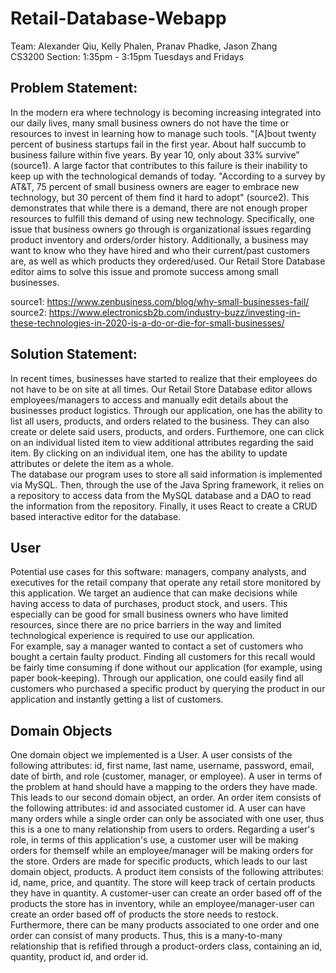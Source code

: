 # Retail-Database-Webapp

Team: Alexander Qiu, Kelly Phalen, Pranav Phadke, Jason Zhang <br /> 
CS3200 Section: 1:35pm - 3:15pm Tuesdays and Fridays

## Problem Statement:
 In the modern era where technology is becoming increasing integrated into our daily lives, many small
business owners do not have the time or resources to invest in learning how to manage such tools. "[A]bout 
twenty percent of business startups fail in the first year. About half succumb to business failure within
five years. By year 10, only about 33% survive" (source1). A large factor that contributes to this failure
is their inability to keep up with the technological demands of today. "According to a survey by AT&T,
75 percent of small business owners are eager to embrace new technology, but 30 percent of them find it
hard to adopt" (source2). This demonstrates that while there is a demand, there are not enough proper 
resources to fulfill this demand of using new technology. Specifically, one issue that business owners
go through is organizational issues regarding product inventory and orders/order history. Additionally,
a business may want to know who they have hired and who their current/past customers are, as well as 
which products they ordered/used. Our Retail Store Database editor aims to solve this issue and promote 
success among small businesses.

source1: https://www.zenbusiness.com/blog/why-small-businesses-fail/
source2: https://www.electronicsb2b.com/industry-buzz/investing-in-these-technologies-in-2020-is-a-do-or-die-for-small-businesses/

## Solution Statement:
 In recent times, businesses have started to realize that their employees do not have to be on site 
at all times. Our Retail Store Database editor allows employees/managers to access and manually edit 
details about the businesses product logistics. Through our application, one has the ability
to list all users, products, and orders related to the business. They can also create or delete said
users, products, and orders. Furthemore, one can click on an individual listed item to view additional 
attributes regarding the said item. By clicking on an individual item, one has the ability to update
attributes or delete the item as a whole. <br />
 The database our program uses to store all said information is implemented via MySQL. Then, through
the use of the Java Spring framework, it relies on a repository to access data from the MySQL database
and a DAO to read the information from the repository. Finally, it uses React to create a CRUD based
interactive editor for the database.

## User
 Potential use cases for this software: managers, company analysts, and executives for the retail 
company that operate any retail store monitored by this application. We target an audience that 
can make decisions while having access to data of purchases, product stock, and users. This 
especially can be good for small business owners who have limited resources, since there are 
no price barriers in the way and limited technological experience is required to use our application. <br />
 For example, say a manager wanted to contact a set of customers who bought a certain faulty product.
Finding all customers for this recall would be fairly time consuming if done without our application
(for example, using paper book-keeping). Through our application, one could easily find all customers who 
purchased a specific product by querying the product in our application and instantly getting a list 
of customers.

## Domain Objects 
 One domain object we implemented is a User. A user consists of the following attributes: id, first name,
last name, username, password, email, date of birth, and role (customer, manager, or employee). A user
in terms of the problem at hand should have a mapping to the orders they have made. This leads to our second
domain object, an order. An order item consists of the following attributes: id and associated customer id.
A user can have many orders while a single order can only be associated with one user, thus this is a 
one to many relationship from users to orders. Regarding a user's role, in terms of this application's use,
a customer user will be making orders for themself while an employee/manager will be making orders
for the store. Orders are made for specific products, which leads to our last domain object, products. 
A product item consists of the following attributes: id, name, price, and quantity. The store will keep
track of certain products they have in quantity. A customer-user can create an order based off of the products the
store has in inventory, while an employee/manager-user can create an order based off of products the store
needs to restock. Furthermore, there can be many products associated to one order and one order can consist of 
many products. Thus, this is a many-to-many relationship that is refified through a product-orders class,
containing an id, quantity, product id, and order id.
